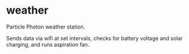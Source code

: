 # weather
Particle Photon weather station.

Sends data via wifi at set intervals, checks for battery voltage and solar charging, and runs aspiration fan.
